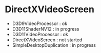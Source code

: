 # DirectXVideoScreen

* D3D9VideoProcessor : ok
* D3D11ShaderNV12 : in progress
* D3D11VideoProcessor : ok
* DirectXVideoScreen : not started
* SimpleDesktopDuplication : in progress
